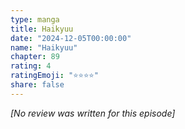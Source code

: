 ```yaml
---
type: manga
title: Haikyuu
date: "2024-12-05T00:00:00"
name: "Haikyuu"
chapter: 89
rating: 4
ratingEmoji: "⭐️⭐️⭐️⭐️"
share: false
---
```


_[No review was written for this episode]_